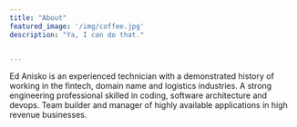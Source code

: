 ```yaml
---
title: "About"
featured_image: '/img/coffee.jpg'
description: "Ya, I can do that."


---
```


Ed Anisko is an experienced technician with a demonstrated history of working in the fintech, domain name and logistics industries. A strong engineering professional skilled in coding, software architecture and devops. Team builder and manager of highly available applications in high revenue businesses. 
